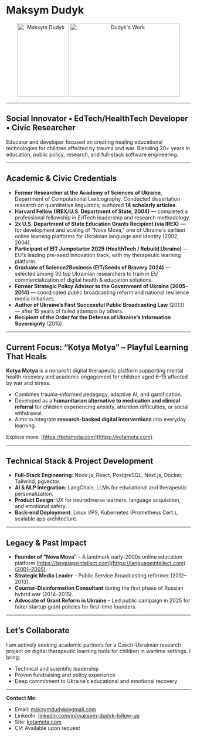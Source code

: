 # Maksym Dudyk

<p align="center">
  <img src="https://github.com/Helpico/Helpico/assets/32806311/9dfc44d0-bcbe-43a1-8a73-9425f15224db" alt="Maksym Dudyk" width="140" height="200">
  <img src="https://github.com/user-attachments/assets/e08934f8-8ac6-40c8-9c0d-47a0b5c76d61" alt="Dudyk's Work" width="300" height="200">
</p>

---

## Social Innovator • EdTech/HealthTech Developer • Civic Researcher

Educator and developer focused on creating healing educational technologies for children affected by trauma and war. Blending 20+ years in education, public policy, research, and full-stack software engineering.

---

## Academic & Civic Credentials

* **Former Researcher at the Academy of Sciences of Ukraine**, Department of Computational Lexicography. Conducted dissertation research on quantitative linguistics; authored **14 scholarly articles**.
* **Harvard Fellow (IREX/U.S. Department of State, 2004)** — completed a professional fellowship in EdTech leadership and research methodology.
* **2x U.S. Department of State Education Grants Recipient (via IREX)** — for development and scaling of “Nova Mova,” one of Ukraine's earliest online learning platforms for Ukrainian language and identity (2002, 2004).
* **Participant of EIT Jumpstarter 2025 (HealthTech / Rebuild Ukraine)** — EU's leading pre-seed innovation track, with my therapeutic learning platform.
* **Graduate of Science2Business (EIT/Seeds of Bravery 2024)** — selected among 30 top Ukrainian researchers to train in EU commercialization of digital health & education solutions.
* **Former Strategic Policy Advisor to the Government of Ukraine (2005–2014)** — coordinated public broadcasting reform and national resilience media initiatives.
* **Author of Ukraine’s First Successful Public Broadcasting Law** (2013) — after 15 years of failed attempts by others.
* **Recipient of the Order for the Defense of Ukraine’s Information Sovereignty** (2015).

---

## Current Focus: “Kotya Motya” – Playful Learning That Heals

**Kotya Motya** is a nonprofit digital therapeutic platform supporting mental health recovery and academic engagement for children aged 6–15 affected by war and stress.

* Combines trauma-informed pedagogy, adaptive AI, and gamification.
* Developed as a **humanitarian alternative to medication and clinical referral** for children experiencing anxiety, attention difficulties, or social withdrawal.
* Aims to integrate **research-backed digital interventions** into everyday learning.

Explore more: [https://kotamota.com](https://kotamota.com)

---

## Technical Stack & Project Development

* **Full-Stack Engineering**: Node.js, React, PostgreSQL, Next.js, Docker, Tailwind, pgvector.
* **AI & NLP Integration**: LangChain, LLMs for educational and therapeutic personalization.
* **Product Design**: UX for neurodiverse learners, language acquisition, and emotional safety.
* **Back-end Deployment**: Linux VPS, Kubernetes (Prometheus Cert.), scalable app architecture.

---

## Legacy & Past Impact

* **Founder of “Nova Mova”** – A landmark early-2000s online education platform [https://languageintellect.com](https://languageintellect.com)(2001–2005).
* **Strategic Media Leader** – Public Service Broadcasting reformer (2012–2013).
* **Counter-Disinformation Consultant** during the first phase of Russian hybrid war (2014–2015).
* **Advocate of Grant Reform in Ukraine** – Led public campaign in 2025 for fairer startup grant policies for first-time founders.

---

## Let’s Collaborate

I am actively seeking academic partners for a Czech-Ukrainian research project on digital therapeutic learning tools for children in wartime settings. I bring:

* Technical and scientific leadership
* Proven fundraising and policy experience
* Deep commitment to Ukraine’s educational and emotional recovery

---

**Contact Me:**

* Email: [maksymdudyk@gmail.com](mailto:maksymdudyk@gmail.com)
* LinkedIn: [linkedin.com/in/maksym-dudyk-follow-up](https://www.linkedin.com/in/maksym-dudyk-follow-up)
* Site: [kotamota.com](https://kotamota.com)
* CV: Available upon request

